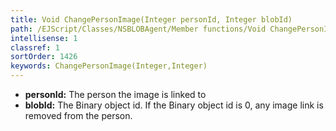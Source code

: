 ```yaml
---
title: Void ChangePersonImage(Integer personId, Integer blobId)
path: /EJScript/Classes/NSBLOBAgent/Member functions/Void ChangePersonImage(Integer p_0, Integer p_1)
intellisense: 1
classref: 1
sortOrder: 1426
keywords: ChangePersonImage(Integer,Integer)
---
```





* **personId:** The person the image is linked to
* **blobId:** The Binary object id. If the Binary object id is 0, any image link is removed from the person.


